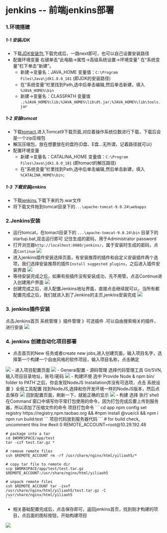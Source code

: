 # jenkins -- 前端jenkins部署

### 1.环境搭建
##### 1-1 安装JDK
  - 下载[JDK安装包](http://www.oracle.com/technetwork/java/javase/downloads/jdk8-downloads-2133151.html),下载完成后，一路next即可，也可以自己设置安装路径
  - 配置环境变量
    右键单击“此电脑->属性->高级系统设置->环境变量”  
    <!-- <img src = 'https://ftp.bmp.ovh/imgs/2019/09/81615b1c9ba5f01b.png' />   -->
    在“系统变量”栏下单击“新建”。
    -  新建->变量名：JAVA_HOME 变量值：`C:\Program Files\Java\jdk1.8.0_181` (即JDK的安装路径)
    - 在“系统变量”栏里找到Path,选中后单击编辑,然后单击新建，填入 `%JAVA_HOME%\bin`
    - 新建->变量名：CLASSPATH 变量值  `.;%JAVA_HOME%\lib;%JAVA_HOME%\lib\dt.jar;%JAVA_HOME%\lib\tools.jar`  

##### 1-2 安装tomcat
  - 下载[tomact](http://tomcat.apache.org/),进入Tomcat9下载页面,对应着操作系统位数进行下载，下载后会是一个zip压缩包
  - 解压压缩包，放在想要放在的盘符(D盘、E盘...无所谓，记着路径就可以)
  - 配置环境变量
    -  新建->变量名：CATALINA_HOME 变量值：`C:\Program Files\Java\jdk1.8.0_181` (即tomact的解压路径)
    - 在“系统变量”栏里找到Path,选中后单击编辑,然后单击新建，填入 `%CATALINA_HOME%\bin;`  

##### 1-3 下载安装jenkins
  - 下载[jenkins](https://jenkins.io/zh/download/),下载下来的为.war文件
  - 将下载文件拖到tomcat目录下的`...\apache-tomcat-9.0.24\webapps`

### 2.Jenkins安装
  - 运行tomcat，在tomact目录下的 `...\apache-tomcat-9.0.24\bin` 目录下的 startup.bat,双击运行即可
    记住生成的密码，用于Administrator password
  - 打开浏览器`http://localhost:8080/jenkins/`，属于安装时生成的密码，点击`Continue`
    <img src = 'https://persongitbook.oss-cn-beijing.aliyuncs.com/jenkins-getting-started.png' />
  - 进入jenkins插件安装选择页面，有安装推荐的插件和自定义安装插件两个选项，我们选择安装推荐的插件`Install suggested plugins`，之后进入插件安装界面
    <img src = 'https://persongitbook.oss-cn-beijing.aliyuncs.com/jenkins-install-plugin.png' />
  - 等待安装完成之后，如果有些插件没有安装成功，先不用管，点击Continue进入创建用户界面
    <img src = 'https://persongitbook.oss-cn-beijing.aliyuncs.com/jenkins-create-user.png' />
  - 创建完成之后，进入配置Jenkins地址界面，直接点击继续就可以，当所有都配置完成之后，我们就进入到了Jenkins的主页,jenkins安装完成
    <img src='https://persongitbook.oss-cn-beijing.aliyuncs.com/jenkins-welcome.png'>
### 3. jenkins插件安装
  点击Jenkins首页 系统管理 》插件管理 》可选插件 .可以自由搜索相关的插件，进行安装
  <img src = 'https://upload-images.jianshu.io/upload_images/12796932-af318306f3b5a2f8.png?imageMogr2/auto-orient/strip|imageView2/2/w/1200/format/webp' />

### 4. jenkins 创建自动化项目部署
- 点击首页的New 任务或者create new jobs,进入创建页面，输入项目名字，选择第一个构建一个自由风格的软件项目，输入项目名称，点击确定
<img src = 'https://upload-images.jianshu.io/upload_images/4092152-819e964cabea90f9.png?imageMogr2/auto-orient/strip|imageView2/2/w/1200/format/webp' />
- 进入项目配置页面
<img src = 'https://user-gold-cdn.xitu.io/2018/9/11/165c77818ed60bb9?imageView2/0/w/1280/h/960/format/webp/ignore-error/1' />
  - General配置
  - 源码管理
    选择代码管理工具 Git/SVN,输入项目目录地址，账号/密码
    <img src = 'https://upload-images.jianshu.io/upload_images/4092152-845c7b4fdccd257a.png?imageMogr2/auto-orient/strip|imageView2/2/w/1200/format/webp' />
  - 构建环境
    选中`Provide Node & npm bin/ folder to PATH`之后，你会发现NodeJS Installation并没有可选项，点击 系统设置 》全局工具配置 找到NodeJS,选择和你开发环境一样的NodeJS版本，然后点击保存
    <img src="https://persongitbook.oss-cn-beijing.aliyuncs.com/jenkins-node-enviornment.png">  
    回到配置页面，刷新一下，就能正确的显示
    <img src="https://persongitbook.oss-cn-beijing.aliyuncs.com/jenkins-environment.png">
  - 构建
    选择 执行`shell 在Command`窗口中填写你平常打包使用的命令，因为打包完成后要上传到服务器，所以添加了压缩文件的命令
    项目打包命令
    ```
    cd app
    npm config set registry https://registry.npm.taobao.org &&
    #npm install @vue/cli &&
    npm i
    npm run build:test
    ```
    项目代码放到服务器代码
    ```
    # for build check, uncomment this line
    #exit 0
    REMOTE_ACCOUNT=root@10.29.192.48

    # package into a tar
    cd $WORKSPACE/app/test
    tar -czf test.tar.gz *

    # remove remote files
    ssh $REMOTE_ACCOUNT rm -rf /usr/share/nginx/html/yiliaoh5/*

    # copy tar file to remote dir
    scp $WORKSPACE/app/test/test.tar.gz $REMOTE_ACCOUNT:/usr/share/nginx/html/yiliaoh5

    # unpack remote files
    ssh $REMOTE_ACCOUNT tar -zxvf /usr/share/nginx/html/yiliaoh5/test.tar.gz -C /usr/share/nginx/html/yiliaoh5
    ```
- 相关基础配置完成后，点击保存即可，返回jenkins首页，找到刚才构建的项目，点后面的图标按钮，开始构建项目
<img src = 'https://ftp.bmp.ovh/imgs/2019/09/4109fe42a8029b4a.png' />
